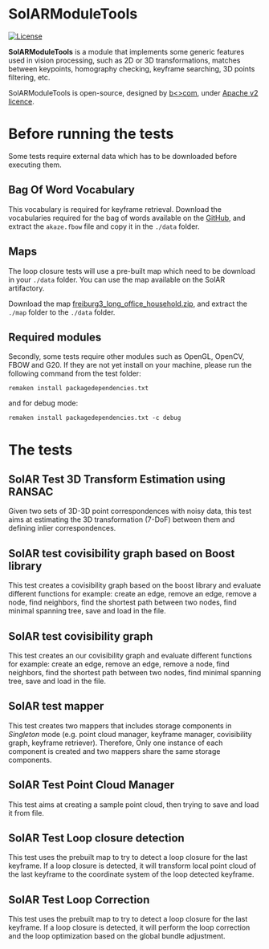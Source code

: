 # SolARModuleTools

[![License](https://img.shields.io/github/license/SolARFramework/SolARModuleTools?style=flat-square&label=License)](https://www.apache.org/licenses/LICENSE-2.0)

**SolARModuleTools** is a module that implements some generic features used in vision processing, such as 2D or 3D transformations, matches between keypoints, homography checking, keyframe searching, 3D points filtering, etc.

SolARModuleTools is open-source, designed by [b<>com](https://b-com.com/en), under [Apache v2 licence](https://www.apache.org/licenses/LICENSE-2.0).

# Before running the tests

Some tests require external data which has to be downloaded before executing them.

## Bag Of Word Vocabulary

This vocabulary is required for keyframe retrieval. Download the vocabularies required for the bag of words available on the [GitHub](https://github.com/SolarFramework/SolARModuleFBOW/releases/download/fbowVocabulary/fbow_voc.zip), and extract the `akaze.fbow` file and copy it in the `./data` folder.

## Maps

The loop closure tests will use a pre-built map which need to be download in your `./data` folder. You can use the map available on the SolAR artifactory.

Download the map [freiburg3_long_office_household.zip](https://artifact.b-com.com/solar-generic-local/captures/singleRGB/TUM/freiburg3_long_office_household.zip), and extract the `./map` folder to the `./data` folder.

## Required modules

Secondly, some tests require other modules such as OpenGL, OpenCV, FBOW and G20. If they are not yet install on your machine, please run the following command from the test folder:

<pre><code>remaken install packagedependencies.txt</code></pre>

and for debug mode:

<pre><code>remaken install packagedependencies.txt -c debug</code></pre>

# The tests

## SolAR Test 3D Transform Estimation using RANSAC

Given two sets of 3D-3D point correspondences with noisy data, this test aims at estimating the 3D transformation (7-DoF) between them and defining inlier correspondences.

## SolAR test covisibility graph based on Boost library

This test creates a covisibility graph based on the boost library and evaluate different functions for example: create an edge, remove an edge, remove a node, find neighbors, find the shortest path between two nodes, find minimal spanning tree, save and load in the file.

## SolAR test covisibility graph

This test creates an our covisibility graph and evaluate different functions for example: create an edge, remove an edge, remove a node, find neighbors, find the shortest path between two nodes, find minimal spanning tree, save and load in the file.

## SolAR test mapper

This test creates two mappers that includes storage components in *Singleton* mode (e.g. point cloud manager, keyframe manager, covisibility graph, keyframe retriever).
Therefore, Only one instance of each component is created and two mappers share the same storage components.

## SolAR Test Point Cloud Manager

This test aims at creating a sample point cloud, then trying to save and load it from file.

## SolAR Test Loop closure detection

This test uses the prebuilt map to try to detect a loop closure for the last keyframe.
If a loop closure is detected, it will transform local point cloud of the last keyframe to the coordinate system of the loop detected keyframe.

## SolAR Test Loop Correction

This test uses the prebuilt map to try to detect a loop closure for the last keyframe.
If a loop closure is detected, it will perform the loop correction and the loop optimization based on the global bundle adjustment.
